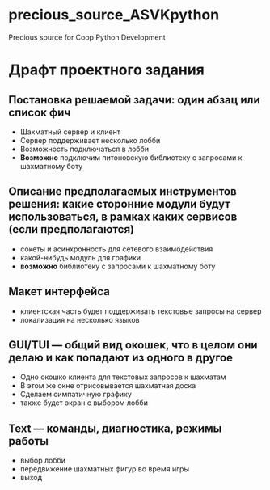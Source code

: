 # precious_source_ASVKpython
Precious source for Coop Python Development

# Драфт проектного задания

## Постановка решаемой задачи: один абзац или список фич
- Шахматный сервер и клиент
- Сервер поддерживает несколько лобби
- Возможность подключаться в лобби
- **Возможно** подключим питоновскую библиотеку с запросами к шахматному боту

## Описание предполагаемых инструментов решения: какие сторонние модули будут использоваться, в рамках каких сервисов (если предполагаются)
- сокеты и асинхронность для сетевого взаимодействия
- какой-нибудь модуль для графики
- **возможно** библиотеку с запросами к шахматному боту

## Макет интерфейса
- клиентская часть будет поддерживать текстовые запросы на сервер
- локализация на несколько языков

## GUI/TUI — общий вид окошек, что в целом они делаю и как попадают из одного в другое
- Одно окошко клиента для текстовых запросов к шахматам
- В этом же окне отрисовывается шахматная доска
- Сделаем симпатичную графику
- также будет экран с выбором лобби

## Text — команды, диагностика, режимы работы
- выбор лобби
- передвижение шахматных фигур во время игры
- выход
